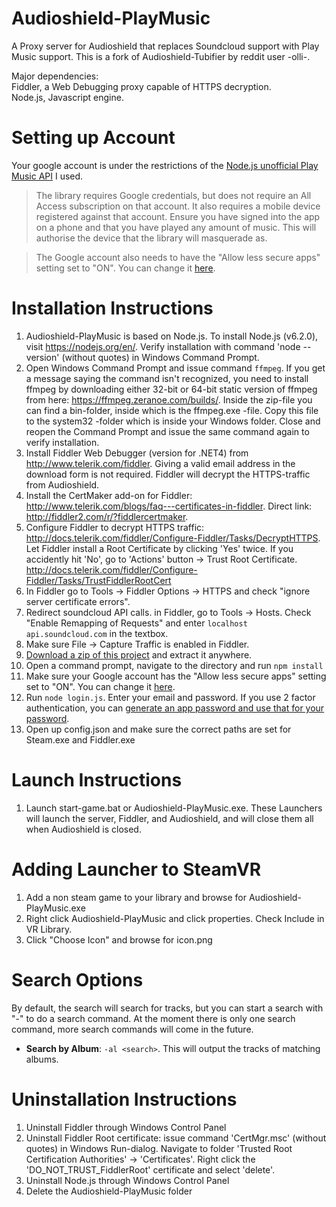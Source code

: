 # Audioshield-PlayMusic

A Proxy server for Audioshield that replaces Soundcloud support with Play Music support. This is a fork of Audioshield-Tubifier by reddit user -olli-.

Major dependencies:  
Fiddler, a Web Debugging proxy capable of HTTPS decryption.  
Node.js, Javascript engine.

# Setting up Account

Your google account is under the restrictions of the [Node.js unofficial Play Music API](https://github.com/jamon/playmusic) I used.

>The library requires Google credentials, but does not require an All Access subscription on that account. It also requires a mobile device registered against that account. Ensure you have signed into the app on a phone and that you have played any amount of music. This will authorise the device that the library will masquerade as.

>The Google account also needs to have the "Allow less secure apps" setting set to "ON". You can change it [here](https://myaccount.google.com/security#connectedapps).

# Installation Instructions

1. Audioshield-PlayMusic is based on Node.js. To install Node.js (v6.2.0), visit https://nodejs.org/en/. Verify installation with command 'node --version' (without quotes) in Windows Command Prompt.
2. Open Windows Command Prompt and issue command `ffmpeg`. If you get a message saying the command isn't recognized, you need to install ffmpeg by downloading either 32-bit or 64-bit static version of ffmpeg from here: https://ffmpeg.zeranoe.com/builds/. Inside the zip-file you can find a bin-folder, inside which is the ffmpeg.exe -file. Copy this file to the system32 -folder which is inside your Windows folder. Close and reopen the Command Prompt and issue the same command again to verify installation.
3. Install Fiddler Web Debugger (version for .NET4) from http://www.telerik.com/fiddler. Giving a valid email address in the download form is not required. Fiddler will decrypt the HTTPS-traffic from Audioshield.
4. Install the CertMaker add-on for Fiddler: http://www.telerik.com/blogs/faq---certificates-in-fiddler. Direct link: http://fiddler2.com/r/?fiddlercertmaker.
5. Configure Fiddler to decrypt HTTPS traffic: http://docs.telerik.com/fiddler/Configure-Fiddler/Tasks/DecryptHTTPS. Let Fiddler install a Root Certificate by clicking 'Yes' twice. If you accidently hit 'No', go to 'Actions' button -> Trust Root Certificate. http://docs.telerik.com/fiddler/Configure-Fiddler/Tasks/TrustFiddlerRootCert
6. In Fiddler go to  Tools -> Fiddler Options -> HTTPS and check "ignore server certificate errors".
7. Redirect soundcloud API calls. in Fiddler, go to Tools -> Hosts. Check "Enable Remapping of Requests" and enter `localhost api.soundcloud.com` in the textbox.
8. Make sure File -> Capture Traffic is enabled in Fiddler.
9. [Download a zip of this project](https://github.com/kufii/Audioshield-PlayMusic/archive/master.zip) and extract it anywhere.
10. Open a command prompt, navigate to the directory and run `npm install`
11. Make sure your Google account has the "Allow less secure apps" setting set to "ON". You can change it [here](https://myaccount.google.com/security#connectedapps).
12. Run `node login.js`. Enter your email and password. If you use 2 factor authentication, you can [generate an app password and use that for your password](https://support.google.com/accounts/answer/185833?hl=en).
13. Open up config.json and make sure the correct paths are set for Steam.exe and Fiddler.exe

# Launch Instructions

1. Launch start-game.bat or Audioshield-PlayMusic.exe. These Launchers will launch the server, Fiddler, and Audioshield, and will close them all when Audioshield is closed.

# Adding Launcher to SteamVR

1. Add a non steam game to your library and browse for Audioshield-PlayMusic.exe
2. Right click Audioshield-PlayMusic and click properties. Check Include in VR Library.
3. Click "Choose Icon" and browse for icon.png

# Search Options

By default, the search will search for tracks, but you can start a search with "-" to do a search command. At the moment there is only one search command, more search commands will come in the future.

* **Search by Album**: `-al <search>`. This will output the tracks of matching albums.

# Uninstallation Instructions
1. Uninstall Fiddler through Windows Control Panel
2. Uninstall Fiddler Root certificate: issue command 'CertMgr.msc' (without quotes) in Windows Run-dialog. Navigate to folder 'Trusted Root Certification Authorities' -> 'Certificates'. Right click the 'DO_NOT_TRUST_FiddlerRoot' certificate and select 'delete'.
3. Uninstall Node.js through Windows Control Panel
4. Delete the Audioshield-PlayMusic folder





